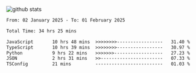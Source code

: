 
![github stats](https://github-readme-stats.vercel.app/api?username=realmahd1&show_icons=true&theme=codeSTACKr&hide_rank=true&count_private=true)

<!--START_SECTION:waka-->

```txt
From: 02 January 2025 - To: 01 February 2025

Total Time: 34 hrs 25 mins

JavaScript       10 hrs 48 mins  >>>>>>>>-----------------   31.40 %
TypeScript       10 hrs 39 mins  >>>>>>>>-----------------   30.97 %
Python           9 hrs 22 mins   >>>>>>>------------------   27.23 %
JSON             2 hrs 31 mins   >>-----------------------   07.33 %
TSConfig         21 mins         -------------------------   01.03 %
```

<!--END_SECTION:waka-->
